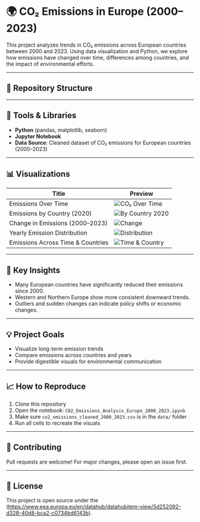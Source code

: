 # 🌍 CO₂ Emissions in Europe (2000–2023)

This project analyzes trends in CO₂ emissions across European countries between 2000 and 2023. Using data visualization and Python, we explore how emissions have changed over time, differences among countries, and the impact of environmental efforts.

---

## 📁 Repository Structure


---

## 🧰 Tools & Libraries

- **Python** (pandas, matplotlib, seaborn)
- **Jupyter Notebook**
- **Data Source**: Cleaned dataset of CO₂ emissions for European countries (2000–2023)

---

## 📊 Visualizations

| Title                               | Preview                              |
|------------------------------------|--------------------------------------|
| Emissions Over Time                | ![CO₂ Over Time](images/co2_emissions_over_time.png) |
| Emissions by Country (2020)        | ![By Country 2020](images/emissions_by_country_2020.png) |
| Change in Emissions (2000–2023)    | ![Change](images/change_from_2000_to_2023.png) |
| Yearly Emission Distribution       | ![Distribution](images/yearly_emission_distribution.png) |
| Emissions Across Time & Countries  | ![Time & Country](images/emissions_across_time_and_countries.png) |

---

## 📌 Key Insights

- Many European countries have significantly reduced their emissions since 2000.
- Western and Northern Europe show more consistent downward trends.
- Outliers and sudden changes can indicate policy shifts or economic changes.

---

## 💡 Project Goals

- Visualize long-term emission trends
- Compare emissions across countries and years
- Provide digestible visuals for environmental communication

---

## 📈 How to Reproduce

1. Clone this repository
2. Open the notebook: `CO2_Emissions_Analysis_Europe_2000_2023.ipynb`
3. Make sure `co2_emissions_cleaned_2000_2023.csv` is in the `data/` folder
4. Run all cells to recreate the visuals

---

## 🤝 Contributing

Pull requests are welcome! For major changes, please open an issue first.

---

## 📄 License

This project is open source under the (https://www.eea.europa.eu/en/datahub/datahubitem-view/5d252092-d328-40d8-bca2-c0734bd6143b).
